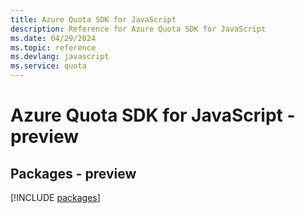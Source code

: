 ```yaml
---
title: Azure Quota SDK for JavaScript
description: Reference for Azure Quota SDK for JavaScript
ms.date: 04/29/2024
ms.topic: reference
ms.devlang: javascript
ms.service: quota
---
```

# Azure Quota SDK for JavaScript - preview
## Packages - preview
[!INCLUDE [packages](quota-index.md)]